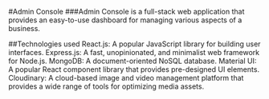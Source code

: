 #Admin Console 
###Admin Console is a full-stack web application that provides an easy-to-use dashboard for managing various aspects of a business.

##Technologies used
React.js: A popular JavaScript library for building user interfaces.
Express.js: A fast, unopinionated, and minimalist web framework for Node.js.
MongoDB: A document-oriented NoSQL database.
Material UI: A popular React component library that provides pre-designed UI elements.
Cloudinary: A cloud-based image and video management platform that provides a wide range of tools for optimizing media assets.
